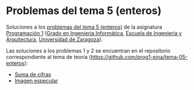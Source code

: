 # Problemas del tema 5 (enteros)

Soluciones a los [problemas del tema 5 (enteros)](https://miguel-latre.github.io/transparencias/pbs-tema-05-problemas-con-enteros.pdf) de la asignatura [Programación 1](https://github.com/prog1-eina) ([Grado en Ingeniería Informática](https://webdiis.unizar.es/~silarri/coordinadorGrado/), [Escuela de Ingeniería y Arquitectura](https://eina.unizar.es/), [Universidad de Zaragoza](https://www.unizar.es/)).

Las soluciones a los problemas 1 y 2 se encuentran en el repositorio correspondiente al tema de teoría (<https://github.com/prog1-eina/tema-05-enteros>):

- [Suma de cifras](https://github.com/prog1-eina/tema-05-enteros/blob/master/3-suma-cifras.cpp)
- [Imagen especular](https://github.com/prog1-eina/tema-05-enteros/blob/master/5-imagen.cpp)

